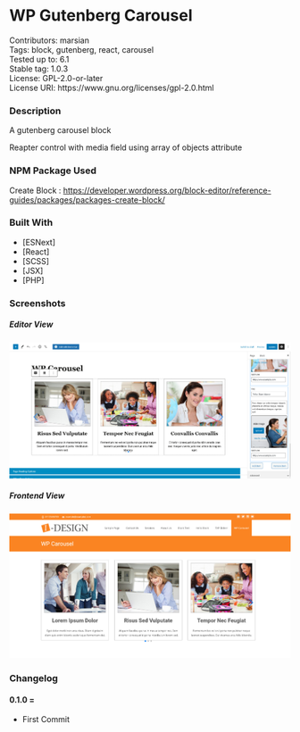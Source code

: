 # WP Gutenberg Carousel
<div>Contributors:      marsian</div>
<div>Tags:              block, gutenberg, react, carousel</div>
<div>Tested up to:      6.1</div>
<div>Stable tag:        1.0.3</div>
<div>License:           GPL-2.0-or-later</div>
<div>License URI:       https://www.gnu.org/licenses/gpl-2.0.html</div>

### Description

<p>A gutenberg carousel block</p>

<p>Reapter control with media field using array of objects attribute</p>

### NPM Package Used
Create Block : https://developer.wordpress.org/block-editor/reference-guides/packages/packages-create-block/

### Built With

* [ESNext]
* [React]
* [SCSS]
* [JSX]
* [PHP]


### Screenshots

##### Editor View
![Editor View](https://raw.githubusercontent.com/the-king-of-jq-hills/wp-gutenberg-carousel/master/assets/screenshot-1.jpg?raw=true)

##### Frontend View
![Frontend View](https://raw.githubusercontent.com/the-king-of-jq-hills/wp-gutenberg-carousel/master/assets/screenshot-2.jpg?raw=true)


### Changelog

#### 0.1.0 =
* First Commit


